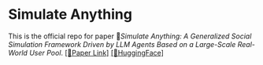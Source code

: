 # Simulate Anything
This is the official repo for paper 🚀*Simulate Anything: A Generalized Social Simulation Framework Driven by LLM Agents Based on a Large-Scale Real-World User Pool*. [\[📄Paper Link\]]() [\[🤗HuggingFace\]](https://huggingface.co/datasets/Lishi0905/SimulateAnything)


